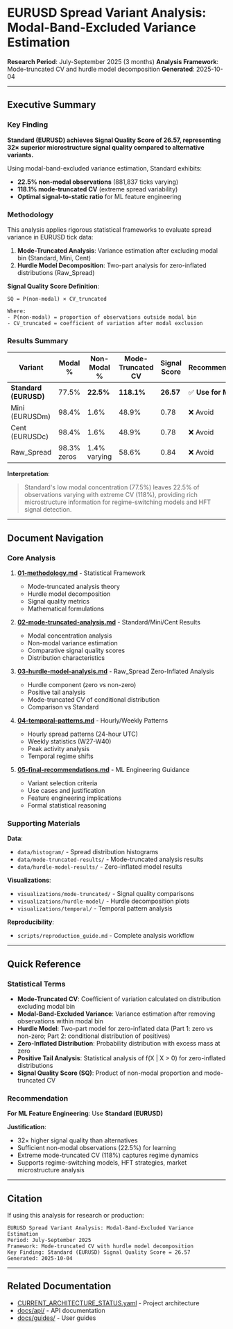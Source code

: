 # EURUSD Spread Variant Analysis: Modal-Band-Excluded Variance Estimation

**Research Period**: July-September 2025 (3 months)
**Analysis Framework**: Mode-truncated CV and hurdle model decomposition
**Generated**: 2025-10-04

---

## Executive Summary

### Key Finding

**Standard (EURUSD) achieves Signal Quality Score of 26.57, representing 32× superior microstructure signal quality compared to alternative variants.**

Using modal-band-excluded variance estimation, Standard exhibits:
- **22.5% non-modal observations** (881,837 ticks varying)
- **118.1% mode-truncated CV** (extreme spread variability)
- **Optimal signal-to-static ratio** for ML feature engineering

### Methodology

This analysis applies rigorous statistical frameworks to evaluate spread variance in EURUSD tick data:

1. **Mode-Truncated Analysis**: Variance estimation after excluding modal bin (Standard, Mini, Cent)
2. **Hurdle Model Decomposition**: Two-part analysis for zero-inflated distributions (Raw_Spread)

**Signal Quality Score Definition**:
```
SQ = P(non-modal) × CV_truncated

Where:
- P(non-modal) = proportion of observations outside modal bin
- CV_truncated = coefficient of variation after modal exclusion
```

### Results Summary

| Variant | Modal % | Non-Modal % | Mode-Truncated CV | **Signal Score** | Recommendation |
|---------|---------|-------------|-------------------|------------------|----------------|
| **Standard (EURUSD)** | 77.5% | **22.5%** | **118.1%** | **26.57** | ✅ **Use for ML** |
| Mini (EURUSDm) | 98.4% | 1.6% | 48.9% | 0.78 | ❌ Avoid |
| Cent (EURUSDc) | 98.4% | 1.6% | 48.9% | 0.78 | ❌ Avoid |
| Raw_Spread | 98.3% zeros | 1.4% varying | 58.6% | 0.84 | ❌ Avoid |

**Interpretation**:
> Standard's low modal concentration (77.5%) leaves 22.5% of observations varying with extreme CV (118%), providing rich microstructure information for regime-switching models and HFT signal detection.

---

## Document Navigation

### Core Analysis

1. **[01-methodology.md](01-methodology.md)** - Statistical Framework
   - Mode-truncated analysis theory
   - Hurdle model decomposition
   - Signal quality metrics
   - Mathematical formulations

2. **[02-mode-truncated-analysis.md](02-mode-truncated-analysis.md)** - Standard/Mini/Cent Results
   - Modal concentration analysis
   - Non-modal variance estimation
   - Comparative signal quality scores
   - Distribution characteristics

3. **[03-hurdle-model-analysis.md](03-hurdle-model-analysis.md)** - Raw_Spread Zero-Inflated Analysis
   - Hurdle component (zero vs non-zero)
   - Positive tail analysis
   - Mode-truncated CV of conditional distribution
   - Comparison vs Standard

4. **[04-temporal-patterns.md](04-temporal-patterns.md)** - Hourly/Weekly Patterns
   - Hourly spread patterns (24-hour UTC)
   - Weekly statistics (W27-W40)
   - Peak activity analysis
   - Temporal regime shifts

5. **[05-final-recommendations.md](05-final-recommendations.md)** - ML Engineering Guidance
   - Variant selection criteria
   - Use cases and justification
   - Feature engineering implications
   - Formal statistical reasoning

### Supporting Materials

**Data**:
- `data/histogram/` - Spread distribution histograms
- `data/mode-truncated-results/` - Mode-truncated analysis results
- `data/hurdle-model-results/` - Zero-inflated model results

**Visualizations**:
- `visualizations/mode-truncated/` - Signal quality comparisons
- `visualizations/hurdle-model/` - Hurdle decomposition plots
- `visualizations/temporal/` - Temporal pattern analysis

**Reproducibility**:
- `scripts/reproduction_guide.md` - Complete analysis workflow

---

## Quick Reference

### Statistical Terms

- **Mode-Truncated CV**: Coefficient of variation calculated on distribution excluding modal bin
- **Modal-Band-Excluded Variance**: Variance estimation after removing observations within modal bin
- **Hurdle Model**: Two-part model for zero-inflated data (Part 1: zero vs non-zero; Part 2: conditional distribution of positives)
- **Zero-Inflated Distribution**: Probability distribution with excess mass at zero
- **Positive Tail Analysis**: Statistical analysis of f(X | X > 0) for zero-inflated distributions
- **Signal Quality Score (SQ)**: Product of non-modal proportion and mode-truncated CV

### Recommendation

**For ML Feature Engineering**: Use **Standard (EURUSD)**

**Justification**:
- 32× higher signal quality than alternatives
- Sufficient non-modal observations (22.5%) for learning
- Extreme mode-truncated CV (118%) captures regime dynamics
- Supports regime-switching models, HFT strategies, market microstructure analysis

---

## Citation

If using this analysis for research or production:

```
EURUSD Spread Variant Analysis: Modal-Band-Excluded Variance Estimation
Period: July-September 2025
Framework: Mode-truncated CV with hurdle model decomposition
Key Finding: Standard (EURUSD) Signal Quality Score = 26.57
Generated: 2025-10-04
```

---

## Related Documentation

- [CURRENT_ARCHITECTURE_STATUS.yaml](../../CURRENT_ARCHITECTURE_STATUS.yaml) - Project architecture
- [docs/api/](../../api/) - API documentation
- [docs/guides/](../../guides/) - User guides
